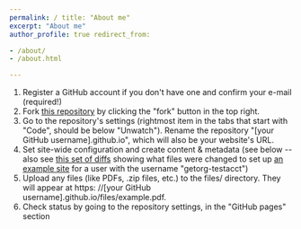 ```yaml
---
permalink: / title: "About me"
excerpt: "About me"
author_profile: true redirect_from:

- /about/
- /about.html

---
```


1. Register a GitHub account if you don't have one and confirm your e-mail (required!)
1. Fork [this repository](https://github.com/academicpages/academicpages.github.io) by clicking the "fork" button in the
   top right.
1. Go to the repository's settings (rightmost item in the tabs that start with "Code", should be below "Unwatch").
   Rename the repository "[your GitHub username].github.io", which will also be your website's URL.
1. Set site-wide configuration and create content & metadata (see below -- also
   see [this set of diffs](http://archive.is/3TPas) showing what files were changed to set
   up [an example site](https://getorg-testacct.github.io) for a user with the username "getorg-testacct")
1. Upload any files (like PDFs, .zip files, etc.) to the files/ directory. They will appear at https:
   //[your GitHub username].github.io/files/example.pdf.
1. Check status by going to the repository settings, in the "GitHub pages" section